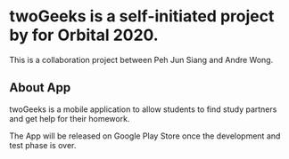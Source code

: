 # twoGeeks is a self-initiated project by for Orbital 2020.

This is a collaboration project between Peh Jun Siang and Andre Wong.

## About App

twoGeeks is a mobile application to allow students to find study partners and get help
for their homework.

<p> The App will be released on Google Play Store once the development and test phase is over.</p>
